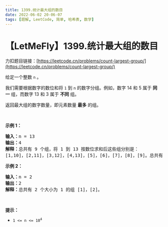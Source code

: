 ```yaml
---
title: 1399.统计最大组的数目
date: 2022-06-02 20-06-07
tags: [题解, LeetCode, 简单, 哈希表, 数学]
---
```


# 【LetMeFly】1399.统计最大组的数目

力扣题目链接：[https://leetcode.cn/problems/count-largest-group/](https://leetcode.cn/problems/count-largest-group/)

<p>给定一个整数 <code>n</code>&nbsp;。</p>

<p>我们需要根据数字的数位和将 <code>1</code> 到 <code>n</code> 的数字分组。例如，数字 14 和 5 属于 <strong>同一</strong>&nbsp;组，而数字 13 和 3 属于 <strong>不同</strong>&nbsp;组。</p>

<p>返回最大组的数字数量，即元素数量 <strong>最多</strong> 的组。</p>

<p>&nbsp;</p>

<p><strong>示例 1：</strong></p>

<pre>
<strong>输入：</strong>n = 13
<strong>输出：</strong>4
<strong>解释：</strong>总共有 9 个组，将 1 到 13 按数位求和后这些组分别是：
[1,10]，[2,11]，[3,12]，[4,13]，[5]，[6]，[7]，[8]，[9]。总共有 4 个组拥有的数字并列最多。
</pre>

<p><strong>示例 2：</strong></p>

<pre>
<strong>输入：</strong>n = 2
<strong>输出：</strong>2
<strong>解释：</strong>总共有 2 个大小为 1 的组 [1]，[2]。
</pre>

<p>&nbsp;</p>

<p><strong>提示：</strong></p>

<ul>
	<li><code>1 &lt;= n &lt;= 10<sup>4</sup></code></li>
</ul>


    